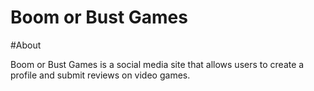 # Boom or Bust Games

#About

Boom or Bust Games is a social media site that allows users to create a profile and submit reviews on video games.
